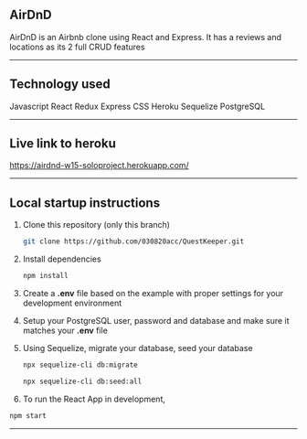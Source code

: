## AirDnD
AirDnD is an Airbnb clone using React and Express. It has a reviews and locations as its 2 full CRUD features 
***
## Technology used
Javascript
React
Redux
Express
CSS
Heroku
Sequelize
PostgreSQL

***
## Live link to heroku
https://airdnd-w15-soloproject.herokuapp.com/

***
## Local startup instructions

1. Clone this repository (only this branch)

   ```bash
   git clone https://github.com/030820acc/QuestKeeper.git
   ```

2. Install dependencies

      ```bash
      npm install
      ```

3. Create a **.env** file based on the example with proper settings for your
   development environment
4. Setup your PostgreSQL user, password and database and make sure it matches your **.env** file

5. Using Sequelize, migrate your database, seed your database

   ```bash
   npx sequelize-cli db:migrate
   ```

   ```bash
   npx sequelize-cli db:seed:all
   ```


6. To run the React App in development,

  ```bash
  npm start
  ```

***
